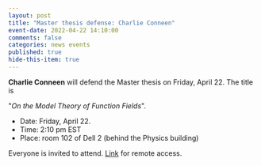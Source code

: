 ```yaml
---
layout: post
title: "Master thesis defense: Charlie Conneen"
event-date: 2022-04-22 14:10:00
comments: false
categories: news events
published: true
hide-this-item: true
---
```


**Charlie Conneen** will defend the Master thesis on Friday, April 22.
The title is

"_On the Model Theory of Function Fields_".

- Date: Friday, April 22.
- Time: 2:10 pm EST
- Place: room 102 of Dell 2 (behind the Physics building)

Everyone is invited to attend. [Link](https://virginia.zoom.us/j/93019803472?pwd=RHBLd25kWm1qTVhCRzJmYmNMZEswdz09) for remote access.